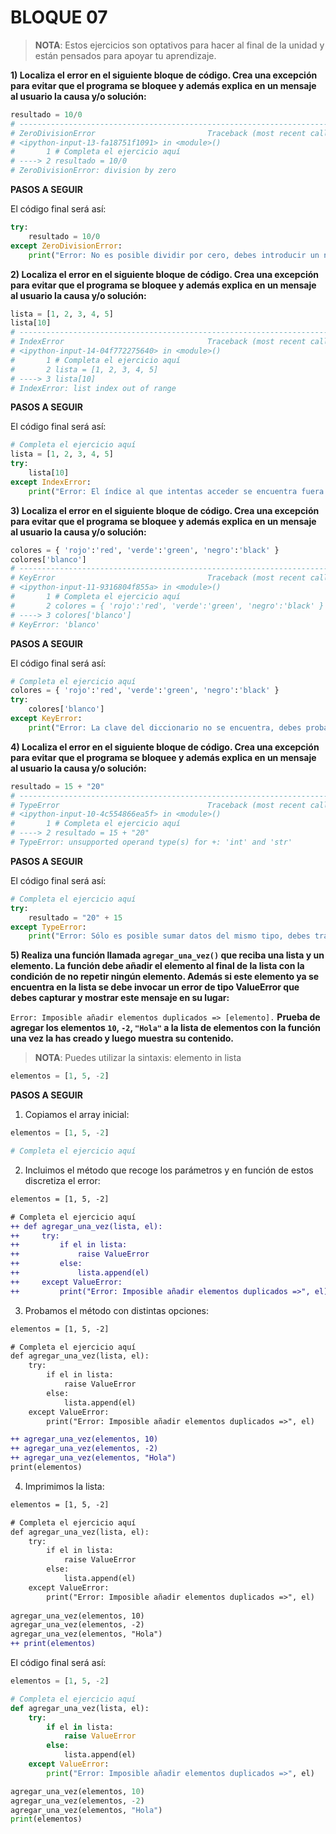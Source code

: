 # BLOQUE 07

> **NOTA**: Estos ejercicios son optativos para hacer al final de la unidad y están pensados para apoyar tu aprendizaje.

**1) Localiza el error en el siguiente bloque de código. Crea una excepción para evitar que el programa se bloquee y además explica en un mensaje al usuario la causa y/o solución:**

```python
resultado = 10/0
# ---------------------------------------------------------------------------
# ZeroDivisionError                         Traceback (most recent call last)
# <ipython-input-13-fa18751f1091> in <module>()
#       1 # Completa el ejercicio aquí
# ----> 2 resultado = 10/0
# ZeroDivisionError: division by zero
```

**PASOS A SEGUIR**

El código final será así:

```python
try:
    resultado = 10/0
except ZeroDivisionError:
    print("Error: No es posible dividir por cero, debes introducir un número distinto.")
```

**2) Localiza el error en el siguiente bloque de código. Crea una excepción para evitar que el programa se bloquee y además explica en un mensaje al usuario la causa y/o solución:**

```python
lista = [1, 2, 3, 4, 5]
lista[10]
# ---------------------------------------------------------------------------
# IndexError                                Traceback (most recent call last)
# <ipython-input-14-04f772275640> in <module>()
#       1 # Completa el ejercicio aquí
#       2 lista = [1, 2, 3, 4, 5]
# ----> 3 lista[10]
# IndexError: list index out of range
```

**PASOS A SEGUIR**

El código final será así:

```python
# Completa el ejercicio aquí
lista = [1, 2, 3, 4, 5]
try:
    lista[10]
except IndexError:
    print("Error: El índice al que intentas acceder se encuentra fuera del rango, debes utilizar un número mayor o igual que cero y menor que la longitud de la lista.")
```

**3) Localiza el error en el siguiente bloque de código. Crea una excepción para evitar que el programa se bloquee y además explica en un mensaje al usuario la causa y/o solución:**

```python
colores = { 'rojo':'red', 'verde':'green', 'negro':'black' } 
colores['blanco']
# ---------------------------------------------------------------------------
# KeyError                                  Traceback (most recent call last)
# <ipython-input-11-9316804f855a> in <module>()
#       1 # Completa el ejercicio aquí
#       2 colores = { 'rojo':'red', 'verde':'green', 'negro':'black' }
# ----> 3 colores['blanco']
# KeyError: 'blanco'
```

**PASOS A SEGUIR**

El código final será así:

```python
# Completa el ejercicio aquí
colores = { 'rojo':'red', 'verde':'green', 'negro':'black' } 
try:
    colores['blanco']
except KeyError:
    print("Error: La clave del diccionario no se encuentra, debes probar con otra que sí exista.")
```

**4) Localiza el error en el siguiente bloque de código. Crea una excepción para evitar que el programa se bloquee y además explica en un mensaje al usuario la causa y/o solución:**

```python
resultado = 15 + "20"
# ---------------------------------------------------------------------------
# TypeError                                 Traceback (most recent call last)
# <ipython-input-10-4c554866ea5f> in <module>()
#       1 # Completa el ejercicio aquí
# ----> 2 resultado = 15 + "20"
# TypeError: unsupported operand type(s) for +: 'int' and 'str'
```

**PASOS A SEGUIR**

El código final será así:

```python
# Completa el ejercicio aquí
try:
    resultado = "20" + 15
except TypeError:
    print("Error: Sólo es posible sumar datos del mismo tipo, debes transformar el número a cadena o la cadena a número.")
```

**5) Realiza una función llamada `agregar_una_vez()` que reciba una lista y un elemento. La función debe añadir el elemento al final de la lista con la condición de no repetir ningún elemento. Además si este elemento ya se encuentra en la lista se debe invocar un error de tipo ValueError que debes capturar y mostrar este mensaje en su lugar:**

`Error: Imposible añadir elementos duplicados => [elemento].`
**Prueba de agregar los elementos `10`, `-2`, `"Hola"` a la lista de elementos con la función una vez la has creado y luego muestra su contenido.**

> **NOTA**: Puedes utilizar la sintaxis: elemento in lista

```python
elementos = [1, 5, -2]
```

**PASOS A SEGUIR**

1. Copiamos el array inicial:

```python
elementos = [1, 5, -2]

# Completa el ejercicio aquí
```

2. Incluimos el método que recoge los parámetros y en función de estos discretiza el error:

```diff
elementos = [1, 5, -2]

# Completa el ejercicio aquí
++ def agregar_una_vez(lista, el):
++     try:
++         if el in lista:
++             raise ValueError
++         else:
++             lista.append(el)
++     except ValueError:
++         print("Error: Imposible añadir elementos duplicados =>", el)
```

3. Probamos el método con distintas opciones:

```diff
elementos = [1, 5, -2]

# Completa el ejercicio aquí
def agregar_una_vez(lista, el):
    try:
        if el in lista:
            raise ValueError
        else:
            lista.append(el)
    except ValueError:
        print("Error: Imposible añadir elementos duplicados =>", el)

++ agregar_una_vez(elementos, 10)
++ agregar_una_vez(elementos, -2)
++ agregar_una_vez(elementos, "Hola")
print(elementos)
```

4. Imprimimos la lista:

```diff
elementos = [1, 5, -2]

# Completa el ejercicio aquí
def agregar_una_vez(lista, el):
    try:
        if el in lista:
            raise ValueError
        else:
            lista.append(el)
    except ValueError:
        print("Error: Imposible añadir elementos duplicados =>", el)
        
agregar_una_vez(elementos, 10)
agregar_una_vez(elementos, -2)
agregar_una_vez(elementos, "Hola")
++ print(elementos)
```

El código final será así:

```python
elementos = [1, 5, -2]

# Completa el ejercicio aquí
def agregar_una_vez(lista, el):
    try:
        if el in lista:
            raise ValueError
        else:
            lista.append(el)
    except ValueError:
        print("Error: Imposible añadir elementos duplicados =>", el)

agregar_una_vez(elementos, 10)
agregar_una_vez(elementos, -2)
agregar_una_vez(elementos, "Hola")
print(elementos)
```